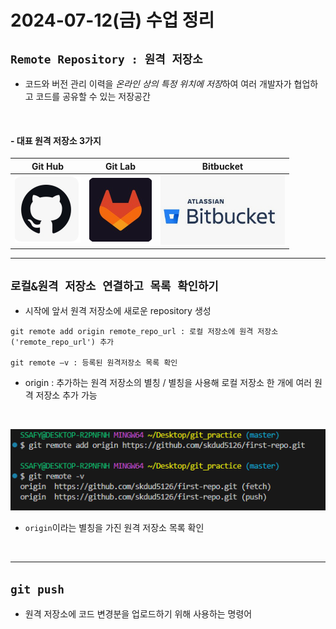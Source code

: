 # 2024-07-12(금) 수업 정리

##  `Remote Repository : 원격 저장소`

- 코드와 버전 관리 이력을 *온라인 상의 특정 위치에 저장*하여 여러 개발자가 협업하고 코드를 공유할 수 있는 저장공간
<br>

#### - 대표 원격 저장소 3가지 

|Git Hub|Git Lab|Bitbucket|
|:---:|:---:|:---:|
|![alt text](./images/image-2.png)|![alt text](./images/image-4.png)|![alt text](./images/image-6.png)|

---

## `로컬&원격 저장소 연결하고 목록 확인하기`

- 시작에 앞서 원격 저장소에 새로운 repository 생성

```
git remote add origin remote_repo_url : 로컬 저장소에 원격 저장소('remote_repo_url') 추가

git remote –v : 등록된 원격저장소 목록 확인
```
- origin : 추가하는 원격 저장소의 별칭 / 별칭을 사용해 로컬 저장소 한 개에 여러 원격 저장소 추가 가능

<br>

![alt text](./images/image-7.png)

- `origin`이라는 별칭을 가진 원격 저장소 목록 확인

<br>

---

## `git push`

- 원격 저장소에 코드 변경분을 업로드하기 위해 사용하는 명령어

<br>

```
